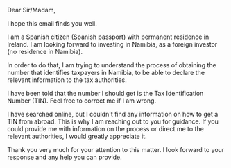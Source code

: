 Dear Sir/Madam,

I hope this email finds you well.

I am a Spanish citizen (Spanish passport) with permanent residence in Ireland. I am looking forward to investing in Namibia, as a foreign investor (no residence in Namibia).

In order to do that, I am trying to understand the process of obtaining the number that identifies taxpayers in Namibia, to be able to declare the relevant information to the tax authorities.

I have been told that the number I should get is the Tax Identification Number (TIN). Feel free to correct me if I am wrong.

I have searched online, but I couldn't find any information on how to get a TIN from abroad. This is why I am reaching out to you for guidance. If you could provide me with information on the process or direct me to the relevant authorities, I would greatly appreciate it.

Thank you very much for your attention to this matter. I look forward to your response and any help you can provide.